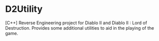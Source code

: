 D2Utility
=========

[C++] Reverse Engineering project for Diablo II and Diablo II : Lord of Destruction. Provides some additional utilities to aid in the playing of the game.
